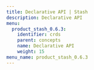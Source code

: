 ```yaml
---
title: Declarative API | Stash
description: Declarative API
menu:
  product_stash_0.6.3:
    identifier: crds
    parent: concepts
    name: Declarative API
    weight: 15
menu_name: product_stash_0.6.3
---
```

